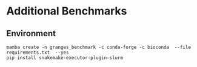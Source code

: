 # Additional Benchmarks

## Environment

    mamba create -n granges_benchmark -c conda-forge -c bioconda  --file requirements.txt  --yes
    pip install snakemake-executor-plugin-slurm

